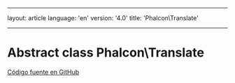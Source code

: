 * * *

layout: article language: 'en' version: '4.0' title: 'Phalcon\Translate'

* * *

# Abstract class **Phalcon\Translate**

<a href="https://github.com/phalcon/cphalcon/tree/v4.0.0/phalcon/translate.zep" class="btn btn-default btn-sm">Código fuente en GitHub</a>
